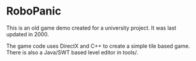 RoboPanic
=========

This is an old game demo created for a university project.  It was last updated in 2000.

The game code uses DirectX and C++ to create a simple tile based game. There is also a Java/SWT based level editor in tools/.